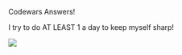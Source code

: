 Codewars Answers!

I try to do AT LEAST 1 a day to keep myself sharp!

<a ref="https://www.codewars.com/users/CodingCerberus"> <img src="https://www.codewars.com/users/CodingCerberus/badges/large"> </a>
